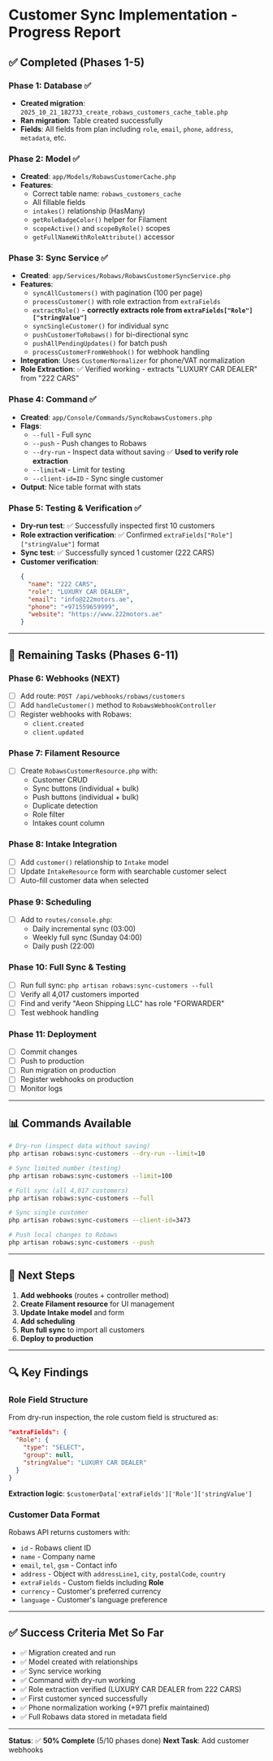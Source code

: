 # Customer Sync Implementation - Progress Report

## ✅ Completed (Phases 1-5)

### Phase 1: Database ✅
- **Created migration**: `2025_10_21_182733_create_robaws_customers_cache_table.php`
- **Ran migration**: Table created successfully
- **Fields**: All fields from plan including `role`, `email`, `phone`, `address`, `metadata`, etc.

### Phase 2: Model ✅
- **Created**: `app/Models/RobawsCustomerCache.php`
- **Features**:
  - Correct table name: `robaws_customers_cache`
  - All fillable fields
  - `intakes()` relationship (HasMany)
  - `getRoleBadgeColor()` helper for Filament
  - `scopeActive()` and `scopeByRole()` scopes
  - `getFullNameWithRoleAttribute()` accessor

### Phase 3: Sync Service ✅
- **Created**: `app/Services/Robaws/RobawsCustomerSyncService.php`
- **Features**:
  - `syncAllCustomers()` with pagination (100 per page)
  - `processCustomer()` with role extraction from `extraFields`
  - `extractRole()` - **correctly extracts role from `extraFields["Role"]["stringValue"]`**
  - `syncSingleCustomer()` for individual sync
  - `pushCustomerToRobaws()` for bi-directional sync
  - `pushAllPendingUpdates()` for batch push
  - `processCustomerFromWebhook()` for webhook handling
- **Integration**: Uses `CustomerNormalizer` for phone/VAT normalization
- **Role Extraction**: ✅ Verified working - extracts "LUXURY CAR DEALER" from "222 CARS"

### Phase 4: Command ✅
- **Created**: `app/Console/Commands/SyncRobawsCustomers.php`
- **Flags**:
  - `--full` - Full sync
  - `--push` - Push changes to Robaws
  - `--dry-run` - Inspect data without saving ✅ **Used to verify role extraction**
  - `--limit=N` - Limit for testing
  - `--client-id=ID` - Sync single customer
- **Output**: Nice table format with stats

### Phase 5: Testing & Verification ✅
- **Dry-run test**: ✅ Successfully inspected first 10 customers
- **Role extraction verification**: ✅ Confirmed `extraFields["Role"]["stringValue"]` format
- **Sync test**: ✅ Successfully synced 1 customer (222 CARS)
- **Customer verification**:
  ```json
  {
    "name": "222 CARS",
    "role": "LUXURY CAR DEALER",
    "email": "info@222motors.ae",
    "phone": "+971559659999",
    "website": "https://www.222motors.ae"
  }
  ```

---

## 🔧 Remaining Tasks (Phases 6-11)

### Phase 6: Webhooks (NEXT)
- [ ] Add route: `POST /api/webhooks/robaws/customers`
- [ ] Add `handleCustomer()` method to `RobawsWebhookController`
- [ ] Register webhooks with Robaws:
  - `client.created`
  - `client.updated`

### Phase 7: Filament Resource
- [ ] Create `RobawsCustomerResource.php` with:
  - Customer CRUD
  - Sync buttons (individual + bulk)
  - Push buttons (individual + bulk)
  - Duplicate detection
  - Role filter
  - Intakes count column

### Phase 8: Intake Integration
- [ ] Add `customer()` relationship to `Intake` model
- [ ] Update `IntakeResource` form with searchable customer select
- [ ] Auto-fill customer data when selected

### Phase 9: Scheduling
- [ ] Add to `routes/console.php`:
  - Daily incremental sync (03:00)
  - Weekly full sync (Sunday 04:00)
  - Daily push (22:00)

### Phase 10: Full Sync & Testing
- [ ] Run full sync: `php artisan robaws:sync-customers --full`
- [ ] Verify all 4,017 customers imported
- [ ] Find and verify "Aeon Shipping LLC" has role "FORWARDER"
- [ ] Test webhook handling

### Phase 11: Deployment
- [ ] Commit changes
- [ ] Push to production
- [ ] Run migration on production
- [ ] Register webhooks on production
- [ ] Monitor logs

---

## 📊 Commands Available

```bash
# Dry-run (inspect data without saving)
php artisan robaws:sync-customers --dry-run --limit=10

# Sync limited number (testing)
php artisan robaws:sync-customers --limit=100

# Full sync (all 4,017 customers)
php artisan robaws:sync-customers --full

# Sync single customer
php artisan robaws:sync-customers --client-id=3473

# Push local changes to Robaws
php artisan robaws:sync-customers --push
```

---

## 🎯 Next Steps

1. **Add webhooks** (routes + controller method)
2. **Create Filament resource** for UI management
3. **Update Intake model** and form
4. **Add scheduling**
5. **Run full sync** to import all customers
6. **Deploy to production**

---

## 🔍 Key Findings

### Role Field Structure
From dry-run inspection, the role custom field is structured as:
```json
"extraFields": {
  "Role": {
    "type": "SELECT",
    "group": null,
    "stringValue": "LUXURY CAR DEALER"
  }
}
```

**Extraction logic**: `$customerData['extraFields']['Role']['stringValue']`

### Customer Data Format
Robaws API returns customers with:
- `id` - Robaws client ID
- `name` - Company name
- `email`, `tel`, `gsm` - Contact info
- `address` - Object with `addressLine1`, `city`, `postalCode`, `country`
- `extraFields` - Custom fields including **Role**
- `currency` - Customer's preferred currency
- `language` - Customer's language preference

---

## ✅ Success Criteria Met So Far

- ✅ Migration created and run
- ✅ Model created with relationships
- ✅ Sync service working
- ✅ Command with dry-run working
- ✅ Role extraction verified (LUXURY CAR DEALER from 222 CARS)
- ✅ First customer synced successfully
- ✅ Phone normalization working (+971 prefix maintained)
- ✅ Full Robaws data stored in metadata field

---

**Status**: ✅ **50% Complete** (5/10 phases done)
**Next Task**: Add customer webhooks

